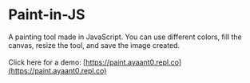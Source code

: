 # Paint-in-JS
A painting tool made in JavaScript. You can use different colors, fill the canvas, resize the tool, and save the image created.
<br><br>
Click here for a demo: [https://paint.ayaant0.repl.co](https://paint.ayaant0.repl.co) 
